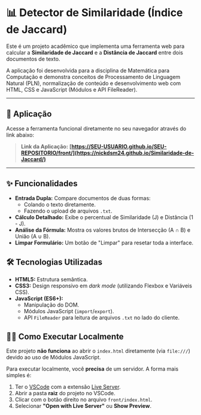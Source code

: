 # 📊 Detector de Similaridade (Índice de Jaccard)

Este é um projeto acadêmico que implementa uma ferramenta web para calcular a **Similaridade de Jaccard** e a **Distância de Jaccard** entre dois documentos de texto.

A aplicação foi desenvolvida para a disciplina de Matemática para Computação e demonstra conceitos de Processamento de Linguagem Natural (PLN), normalização de conteúdo e desenvolvimento web com HTML, CSS e JavaScript (Módulos e API FileReader).

---

## 🚀 Aplicação

Acesse a ferramenta funcional diretamente no seu navegador através do link abaixo:

> **Link da Aplicação:** **[https://SEU-USUARIO.github.io/SEU-REPOSITORIO/front/](https://nickdsm24.github.io/Similaridade-de-Jaccard/)**

---

## ✨ Funcionalidades

* **Entrada Dupla:** Compare documentos de duas formas:
    * Colando o texto diretamente.
    * Fazendo o upload de arquivos `.txt`.
* **Cálculo Detalhado:** Exibe o percentual de Similaridade (J) e Distância (1 - J).
* **Análise da Fórmula:** Mostra os valores brutos de Intersecção (A ∩ B) e União (A ∪ B).
* **Limpar Formulário:** Um botão de "Limpar" para resetar toda a interface.

## 🛠️ Tecnologias Utilizadas

* **HTML5:** Estrutura semântica.
* **CSS3:** Design responsivo em *dark mode* (utilizando Flexbox e Variáveis CSS).
* **JavaScript (ES6+):**
    * Manipulação do DOM.
    * Módulos JavaScript (`import`/`export`).
    * API `FileReader` para leitura de arquivos `.txt` no lado do cliente.

## 🏃‍♂️ Como Executar Localmente

Este projeto **não funciona** ao abrir o `index.html` diretamente (via `file:///`) devido ao uso de Módulos JavaScript.

Para executar localmente, você **precisa** de um servidor. A forma mais simples é:

1.  Ter o [VSCode](https://code.visualstudio.com/) com a extensão [Live Server](https://marketplace.visualstudio.com/items?itemName=ritwickdey.LiveServer).
2.  Abrir a pasta **raiz** do projeto no VSCode.
3.  Clicar com o botão direito no arquivo `front/index.html`.
4.  Selecionar **"Open with Live Server"** ou **Show Preview**.
